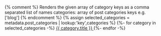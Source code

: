 {% comment %}
Renders the given array of category keys as a comma separated list of names
categories: array of post categories keys e.g. ['blog']
{% endcomment %}
{% assign selected_categories = metadata.post_categories | lookup:'key',categories %}
{%- for category in selected_categories -%}
<a href="/posts/{{ category.key }}/" class="category-link tag is-accent">
{{ category.title }}
</a>
{%- endfor -%}
